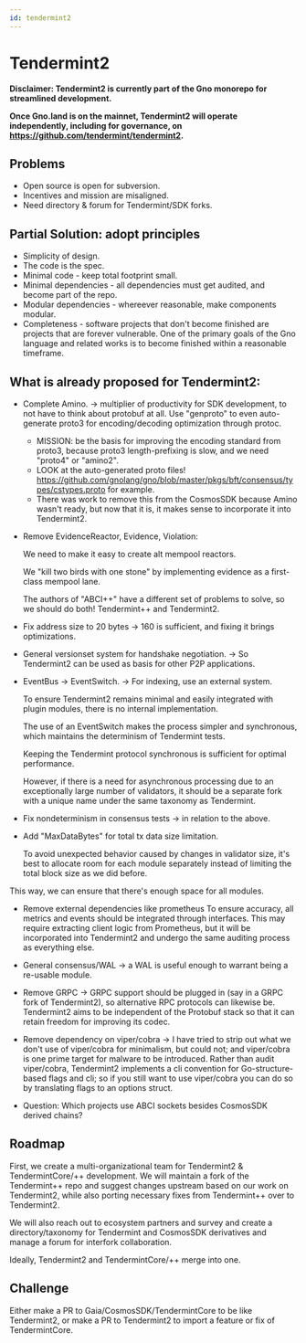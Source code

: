 ```yaml
---
id: tendermint2
---
```


# Tendermint2

**Disclaimer: Tendermint2 is currently part of the Gno monorepo for streamlined development.**

**Once Gno.land is on the mainnet, Tendermint2 will operate independently, including for governance,
on https://github.com/tendermint/tendermint2.**

## Problems

* Open source is open for subversion.
* Incentives and mission are misaligned.
* Need directory & forum for Tendermint/SDK forks.

## Partial Solution: adopt principles

* Simplicity of design.
* The code is the spec.
* Minimal code - keep total footprint small.
* Minimal dependencies - all dependencies must get audited, and become part of
  the repo.
* Modular dependencies - whereever reasonable, make components modular.
* Completeness - software projects that don't become finished are projects
  that are forever vulnerable. One of the primary goals of the Gno language
  and related works is to become finished within a reasonable timeframe.

## What is already proposed for Tendermint2:

* Complete Amino. -> multiplier of productivity for SDK development, to not
  have to think about protobuf at all. Use "genproto" to even auto-generate
  proto3 for encoding/decoding optimization through protoc.
    - MISSION: be the basis for improving the encoding standard from proto3, because
      proto3 length-prefixing is slow, and we need "proto4" or "amino2".
    - LOOK at the auto-generated proto files!
      https://github.com/gnolang/gno/blob/master/pkgs/bft/consensus/types/cstypes.proto
      for example.
    - There was work to remove this from the CosmosSDK because
      Amino wasn't ready, but now that it is, it makes sense to incorporate it into
      Tendermint2.


* Remove EvidenceReactor, Evidence, Violation:

  We need to make it easy to create alt mempool reactors.

  We "kill two birds with one stone" by implementing evidence as a first-class mempool lane.

  The authors of "ABCI++" have a different set of problems to solve, so we should do both! Tendermint++
  and Tendermint2.


* Fix address size to 20 bytes -> 160 is sufficient, and fixing it brings optimizations.


* General versionset system for handshake negotiation. -> So Tendermint2 can be
  used as basis for other P2P applications.


* EventBus -> EventSwitch. -> For indexing, use an external system.

  To ensure Tendermint2 remains minimal and easily integrated with plugin modules, there is no internal implementation.

  The use of an EventSwitch makes the process simpler and synchronous, which maintains the determinism of Tendermint
  tests.

  Keeping the Tendermint protocol synchronous is sufficient for optimal performance.

  However, if there is a need for asynchronous processing due to an exceptionally large number of validators, it should
  be a separate fork with a unique name under the same taxonomy as Tendermint.


* Fix nondeterminism in consensus tests -> in relation to the above.

* Add "MaxDataBytes" for total tx data size limitation.

  To avoid unexpected behavior caused by changes in validator size, it's best to allocate room for each module
  separately instead of limiting the total block size as we did before.

This way, we can ensure that there's enough space for all modules.

* Remove external dependencies like prometheus
  To ensure accuracy, all metrics and events should be integrated through interfaces. This may require extracting client
  logic from Prometheus, but it will be incorporated into Tendermint2 and undergo the same auditing process as
  everything else.

* General consensus/WAL -> a WAL is useful enough to warrant being a re-usable
  module.

* Remove GRPC -> GRPC support should be plugged in (say in a GRPC fork of
  Tendermint2), so alternative RPC protocols can likewise be. Tendermint2 aims
  to be independent of the Protobuf stack so that it can retain freedom for
  improving its codec.

* Remove dependency on viper/cobra -> I have tried to strip out what we don't
  use of viper/cobra for minimalism, but could not; and viper/cobra is one
  prime target for malware to be introduced. Rather than audit viper/cobra,
  Tendermint2 implements a cli convention for Go-structure-based flags and cli;
  so if you still want to use viper/cobra you can do so by translating flags to
  an options struct.

* Question: Which projects use ABCI sockets besides CosmosSDK derived chains?

## Roadmap

First, we create a multi-organizational team for Tendermint2 &
TendermintCore/++ development. We will maintain a fork of the Tendermint++ repo
and suggest changes upstream based on our work on Tendermint2, while also
porting necessary fixes from Tendermint++ over to Tendermint2.

We will also reach out to ecosystem partners and survey and create a
directory/taxonomy for Tendermint and CosmosSDK derivatives and manage a forum
for interfork collaboration.

Ideally, Tendermint2 and TendermintCore/++ merge into one.

## Challenge

Either make a PR to Gaia/CosmosSDK/TendermintCore to be like Tendermint2, or
make a PR to Tendermint2 to import a feature or fix of TendermintCore.
